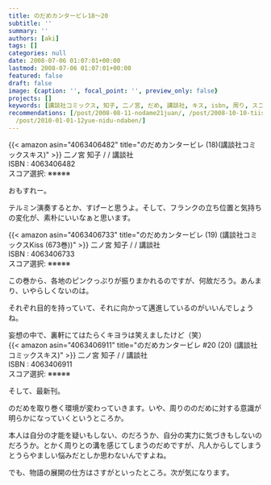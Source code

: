 ```yaml
---
title: のだめカンタービレ18〜20
subtitle: ''
summary: ''
authors: [aki]
tags: []
categories: null
date: 2008-07-06 01:07:01+00:00
lastmod: 2008-07-06 01:07:01+00:00
featured: false
draft: false
image: {caption: '', focal_point: '', preview_only: false}
projects: []
keywords: [講談社コミックス, 知子, 二ノ宮, だめ, 講談社, キス, isbn, 周り, スコア, 選択]
recommendations: [/post/2008-08-11-nodame21juan/, /post/2008-10-10-tiisanatiisanawang-yang/,
  /post/2010-01-01-12yue-nidu-ndaben/]
---
```

{{< amazon asin="4063406482" title="のだめカンタービレ (18)(講談社コミックスキス)" >}}
二ノ宮 知子 / / 講談社  
ISBN : 4063406482  
スコア選択: ※※※※※  
  
おもすれー。  
  
テルミン演奏するとか、すげーと思うよ。そして、フランクの立ち位置と気持ちの変化が、素朴にいいなぁと思います。  
  
 {{< amazon asin="4063406733" title="のだめカンタービレ (19) (講談社コミックスKiss (673巻))" >}}
二ノ宮 知子 / / 講談社  
ISBN : 4063406733  
スコア選択: ※※※※※  
  
この巻から、各地のピンクっぷりが振りまかれるのですが、何故だろう。あんまり、いやらしくないのは。  
  
それぞれ目的を持っていて、それに向かって邁進しているのがいいんでしょうね。  
  
妄想の中で、裏軒にてはたらくキヨラは笑えましたけど（笑）  
 {{< amazon asin="4063406911" title="のだめカンタービレ #20 (20) (講談社コミックスキス)" >}}
二ノ宮 知子 / / 講談社  
ISBN : 4063406911  
スコア選択: ※※※※※  
  
そして、最新刊。  
  
のだめを取り巻く環境が変わっていきます。いや、周りののだめに対する意識が明らかになっていくというところか。  
  
本人は自分の才能を疑いもしない、のだろうか、自分の実力に気づきもしないのだろうか。とかく周りとの溝を感じてしまうのだめですが、凡人からしてしまうとうらやましい悩みだとしか思わないんですよね。  
  
でも、物語の展開の仕方はさすがといったところ。次が気になります。



